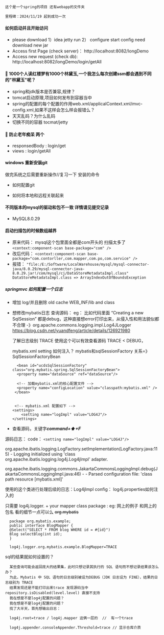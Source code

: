 
```
这个是一个spring的项目 还有webapp的文件夹

里程碑：2024/11/19 起到成功一次
```
#### 如何启动并且开始访问
* please download 1）idea jetty run 2） configure start config need download new jar
* Access first Page (check server)： http://localhost:8082/longDemo
* Access new request (check db):     http://localhost:8082/longDemo/login/getAll



#### :book: 1000个人读红楼梦有1000个林黛玉,一个我怎么每次创建ssm都会遇到不同的"林黛玉"呢？

* spring和jdk版本是否兼容,规律？
* tomcat启动原理,项目如何发布到容器当中
* spring的配置的每个配置的作用web.xml/applicalContext.xml/mvc-config.xml,如果不这样会怎么样会报错么？
* 天天乱码？为什么乱码
* 切换不同的容器 tocmat/jetty

#### :book: 防止老年痴呆 两个 
 
 * responsedBody : login/get
 * views : login/getAll    
                            
#### windows 重新安装git 
做完系统之后需要重新操作//复习一下 安装的命令  
* 如何配置git

* 如何将本地和远程关联起来
#### 不同版本的mysql的驱动和包不一致 详情请见提交记录
* MySQL8.0.29

#### 启动扫描包的时候数组越界 
* 原来代码： mysql这个包里面全都是com开头的 扫描太多了
`<context:component-scan base-package="com" />`
* 改后代码：
`<context:component-scan base-package="com.contorller,com.mapper,com.po,com.service" />`
* 报错：
`"file:/E:/Software/LocalWarehouse/mysql/mysql-connector-java/8.0.29/mysql-connector-java-8.0.29.jar!/com/mysql/cj/DataStoreMetadataImpl.class"
DataStoreMetadataImpl.class => ArrayIndexOutOfBoundsException`



##### springmvc 如何配置一个日志

* 增加 log/并且删除 old cache WEB_INF/lib and class
* 想修改mybatis日志 查询源码：
  eg： 比如代码里面 “Creating a new SqlSession” 都是debug，这种直接想error打印出来，从侵入性和用法貌似都不合理
     -》org.apache.commons.logging.impl.Log4JLogger
     https://blog.csdn.net/yuandfeng/article/details/126921980

     了解日志级别 TRACE 使用这个可以有效查看源码 TRACE < DEBUG，

     mybatis.xml setting 如何注入？ 
     mybatis和sqlSessionFactory 关系=》 SqlSessionFactoryBean
  
        <bean id="ucdsSqlSessionFactory" class="org.mybatis.spring.SqlSessionFactoryBean">
        <property name="dataSource" ref="dataSource"/>

        <!-- 加载mybatis.xml的核心配置文件 -->
        <property name="configLocation" value="classpath:mybatis.xml" />
       </bean>
      

       <!-- mybatis.xml 配置如下 --> 
      <settings>
          <setting name="logImpl" value="LOG4J"/> 
      </settings> 

* 查看源码，关键字***command+⬆️+F***
  
源码日志：
code： `<setting name="logImpl" value="LOG4J"/>`

 org.apache.ibatis.logging.LogFactory.setImplementation(LogFactory.java:115) 
    - Logging initialized using 'class org.apache.ibatis.logging.log4j.Log4jImpl' adapter.
 
org.apache.ibatis.logging.commons.JakartaCommonsLoggingImpl.debug(JakartaCommonsLoggingImpl.java:46) 
    - - Parsed configuration file: 'class path resource [mybatis.xml]'

使用的这个类进行处理后续的日志：Log4jImpl
config： log4j.properties如何注入的
  
  只需要 log4j.logger. + your mapper class package :
  eg: 网上的例子 和网上的包名 看的细节一点可以么 ~~org.mybatis~~
  
      package org.mybatis.example;
      public interface BlogMapper {
      @Select("SELECT * FROM blog WHERE id = #{id}")
      Blog selectBlog(int id);
      }
    
      log4j.logger.org.mybatis.example.BlogMapper=TRACE


  sql的结果就如何设置的？

      某些查询可能会返回庞大的结果集，此时只想记录其执行的 SQL 语句而不想记录结果该怎么办？
      为此，Mybatis 中 SQL 语句的日志级别被设为DEBUG（JDK 日志设为 FINE），结果的日志级别为 TRACE
      结果发现还是不能打印出来trace 发现源码当中 repository.isDisabled(level.level) 直接不支持
      我在想是不是log4j配置的问题？
      我在想是不是log4j配置的问题？
      找了大半天，首先想输出日志： 
    
      log4j.root=trace / log4j.mapper 这俩一层的  //  有一个trace
    
      log4j.appender.consoleAppender.Threshold=trace // 显示仓库介质
     

